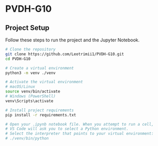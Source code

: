 # PVDH-G10

## Project Setup

Follow these steps to run the project and the Jupyter Notebook.

```bash
# Clone the repository
git clone https://github.com/Leotrimii1/PVDH-G10.git
cd PVDH-G10

# Create a virtual environment
python3 -m venv ./venv

# Activate the virtual environment
# macOS/Linux
source venv/bin/activate
# Windows (PowerShell)
venv\Scripts\activate

# Install project requirements
pip install -r requirements.txt

# Open your .ipynb notebook file. When you attempt to run a cell,
# VS Code will ask you to select a Python environment.
# Select the interpreter that points to your virtual environment:
# ./venv/bin/python
